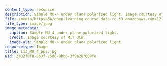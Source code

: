 ```yaml
---
content_type: resource
description: Sample MU-4 under plane polarized light. Image courtesy of MIT OCW.
file: /media/https%3A/open-learning-course-data-rc.s3.amazonaws.com/12-109-petrology-fall-2005/3a32f0f8063f25d69bb63f9a287889fe_L13_MU_4_ppl.jpg
file_type: image/jpeg
image_metadata:
  caption: Sample MU-4 under plane polarized light.
  credit: Image courtesy of MIT OCW.
  image-alt: Sample MU-4 under plane polarized light.
resourcetype: Image
title: L13_MU_4_ppl.jpg
uid: 3a32f0f8-063f-25d6-9bb6-3f9a287889fe
---
```

